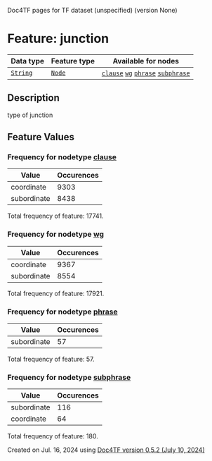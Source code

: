 Doc4TF pages for TF dataset (unspecified) (version None)
# Feature: junction
Data type|Feature type|Available for nodes
---|---|---
[`String`](featuresbydatatype.md#string)|[`Node`](featuresbytype.md#node)| [`clause`](featuresbynodetype.md#clause)  [`wg`](featuresbynodetype.md#wg)  [`phrase`](featuresbynodetype.md#phrase)  [`subphrase`](featuresbynodetype.md#subphrase) 
## Description
type of junction
## Feature Values
### Frequency for nodetype [clause](featuresbynodetype.md#clause)
Value|Occurences
---|---
coordinate|9303
subordinate|8438

Total frequency of feature: 17741.
 ### Frequency for nodetype [wg](featuresbynodetype.md#wg)
Value|Occurences
---|---
coordinate|9367
subordinate|8554

Total frequency of feature: 17921.
 ### Frequency for nodetype [phrase](featuresbynodetype.md#phrase)
Value|Occurences
---|---
subordinate|57

Total frequency of feature: 57.
 ### Frequency for nodetype [subphrase](featuresbynodetype.md#subphrase)
Value|Occurences
---|---
subordinate|116
coordinate|64

Total frequency of feature: 180.
  

Created on Jul. 16, 2024 using [Doc4TF version 0.5.2 (July 10, 2024)](https://github.com/tonyjurg/Doc4TF/blob/main/CreateFeatureDoc.ipynb) 